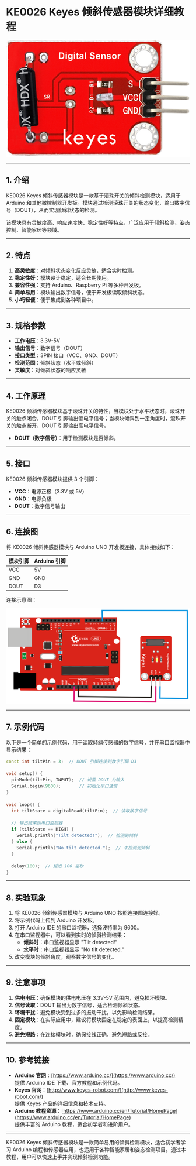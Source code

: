 # KE0026 Keyes 倾斜传感器模块详细教程

![image-20250312154125465](media/image-20250312154125465.png)

---

## **1. 介绍**

KE0026 Keyes 倾斜传感器模块是一款基于滚珠开关的倾斜检测模块，适用于 Arduino 和其他微控制器开发板。模块通过检测滚珠开关的状态变化，输出数字信号（DOUT），从而实现倾斜状态的检测。

该模块具有灵敏度高、响应速度快、稳定性好等特点，广泛应用于倾斜检测、姿态控制、智能家居等领域。

---

## **2. 特点**

1. **高灵敏度**：对倾斜状态变化反应灵敏，适合实时检测。  
2. **稳定性好**：模块设计稳定，适合长期使用。  
3. **兼容性强**：支持 Arduino、Raspberry Pi 等多种开发板。  
4. **简单易用**：模块输出数字信号，便于开发板读取倾斜状态。  
5. **小巧轻便**：便于集成到各种项目中。

---

## **3. 规格参数**

- **工作电压**：3.3V-5V  
- **输出信号**：数字信号（DOUT）  
- **接口类型**：3PIN 接口（VCC、GND、DOUT）  
- **检测范围**：倾斜状态（水平或倾斜）  
- **灵敏度**：对倾斜状态的响应灵敏  

---

## **4. 工作原理**

KE0026 倾斜传感器模块基于滚珠开关的特性，当模块处于水平状态时，滚珠开关的触点闭合，DOUT 引脚输出低电平信号；当模块倾斜到一定角度时，滚珠开关的触点断开，DOUT 引脚输出高电平信号。  
- **DOUT（数字信号）**：用于检测模块是否倾斜。  

---

## **5. 接口**

KE0026 倾斜传感器模块提供 3 个引脚：  
- **VCC**：电源正极（3.3V 或 5V）  
- **GND**：电源负极  
- **DOUT**：数字信号输出  

---

## **6. 连接图**

将 KE0026 倾斜传感器模块与 Arduino UNO 开发板连接，具体接线如下：  

| 模块引脚 | Arduino 引脚 |
|----------|--------------|
| VCC      | 5V           |
| GND      | GND          |
| DOUT     | D3           |

连接示意图：  

![image-20250312154135079](media/image-20250312154135079.png)

---

## **7. 示例代码**

以下是一个简单的示例代码，用于读取倾斜传感器的数字信号，并在串口监视器中显示结果：

```cpp
const int tiltPin = 3;  // DOUT 引脚连接到数字引脚 D3

void setup() {
  pinMode(tiltPin, INPUT);  // 设置 DOUT 为输入
  Serial.begin(9600);       // 初始化串口通信
}

void loop() {
  int tiltState = digitalRead(tiltPin);  // 读取数字信号

  // 输出结果到串口监视器
  if (tiltState == HIGH) {
    Serial.println("Tilt detected!");  // 检测到倾斜
  } else {
    Serial.println("No tilt detected.");  // 未检测到倾斜
  }

  delay(100);  // 延迟 100 毫秒
}
```

---

## **8. 实验现象**

1. 将 KE0026 倾斜传感器模块与 Arduino UNO 按照连接图连接好。  
2. 将示例代码上传到 Arduino 开发板。  
3. 打开 Arduino IDE 的串口监视器，选择波特率为 9600。  
4. 在串口监视器中，可以看到实时的倾斜检测结果：  
   - **倾斜时**：串口监视器显示 "Tilt detected!"  
   - **水平时**：串口监视器显示 "No tilt detected."  
5. 改变模块的倾斜角度，观察数字信号的变化。

---

## **9. 注意事项**

1. **供电电压**：确保模块的供电电压在 3.3V-5V 范围内，避免损坏模块。  
2. **信号读取**：DOUT 输出为数字信号，适合检测倾斜状态。  
3. **环境干扰**：避免模块受到过多的振动干扰，以免影响检测结果。  
4. **固定模块**：在实际应用中，建议将模块固定在稳定的表面上，以提高检测精度。  
5. **避免短路**：在连接模块时，确保接线正确，避免短路或反接。  

---

## **10. 参考链接**

- **Arduino 官网**：[https://www.arduino.cc/](https://www.arduino.cc/)  
  提供 Arduino IDE 下载、官方教程和示例代码。  
- **Keyes 官网**：[http://www.keyes-robot.com/](http://www.keyes-robot.com/)  
  提供 Keyes 产品的详细信息和技术支持。  
- **Arduino 教程资源**：[https://www.arduino.cc/en/Tutorial/HomePage](https://www.arduino.cc/en/Tutorial/HomePage)  
  提供丰富的 Arduino 教程，适合初学者和进阶用户。  

---

KE0026 Keyes 倾斜传感器模块是一款简单易用的倾斜检测模块，适合初学者学习 Arduino 编程和传感器应用，也适用于各种智能家居和姿态检测项目。通过本教程，用户可以快速上手并实现倾斜检测功能。


